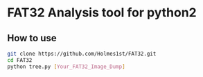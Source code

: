 # FAT32 Analysis tool for python2

## How to use
```bash
git clone https://github.com/Holmes1st/FAT32.git
cd FAT32
python tree.py [Your_FAT32_Image_Dump]
```

